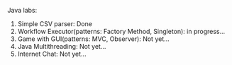 Java labs:
1) Simple CSV parser: Done     
2) Workflow Executor(patterns: Factory Method, Singleton): in progress...     
3) Game with GUI(patterns: MVC, Observer): Not yet...    
4) Java Multithreading: Not yet...    
5) Internet Chat: Not yet...    

